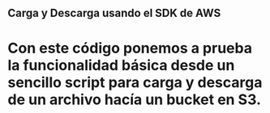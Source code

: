 ## Carga y Descarga usando el SDK de AWS
# Con este código ponemos a prueba la funcionalidad básica desde un sencillo script para carga y descarga de un archivo hacía un bucket en S3.
